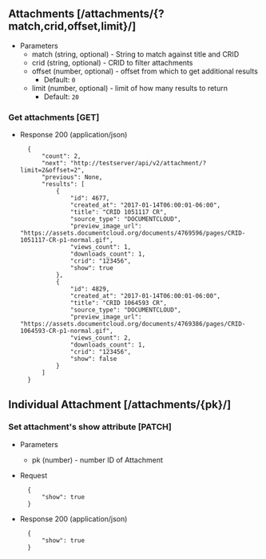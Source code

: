 ## Attachments [/attachments/{?match,crid,offset,limit}/]

+ Parameters
    + match (string, optional) - String to match against title and CRID
    + crid (string, optional) - CRID to filter attachments
    + offset (number, optional) - offset from which to get additional results
        + Default: `0`
    + limit (number, optional) - limit of how many results to return
        + Default: `20`

### Get attachments [GET]

+ Response 200 (application/json)

        {
            "count": 2,
            "next": "http://testserver/api/v2/attachment/?limit=2&offset=2",
            "previous": None,
            "results": [
                {
                    "id": 4677,
                    "created_at": "2017-01-14T06:00:01-06:00",
                    "title": "CRID 1051117 CR",
                    "source_type": "DOCUMENTCLOUD",
                    "preview_image_url": "https://assets.documentcloud.org/documents/4769596/pages/CRID-1051117-CR-p1-normal.gif",
                    "views_count": 1,
                    "downloads_count": 1,
                    "crid": "123456",
                    "show": true
                },
                {
                    "id": 4829,
                    "created_at": "2017-01-14T06:00:01-06:00",
                    "title": "CRID 1064593 CR",
                    "source_type": "DOCUMENTCLOUD",
                    "preview_image_url": "https://assets.documentcloud.org/documents/4769386/pages/CRID-1064593-CR-p1-normal.gif",
                    "views_count": 2,
                    "downloads_count": 1,
                    "crid": "123456",
                    "show": false
                }
            ]
        }

## Individual Attachment [/attachments/{pk}/]

### Set attachment's show attribute [PATCH]

+ Parameters
    + pk (number) - number ID of Attachment

+ Request

        {
            "show": true
        }

+ Response 200 (application/json)

        {
            "show": true
        }
